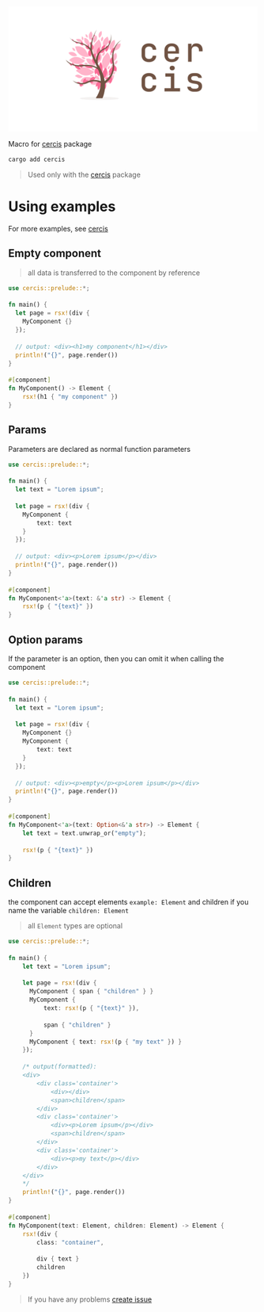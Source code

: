 ![cercis-preview](../.github/assets/cercis-preview.png)

Macro for [cercis](https://crates.io/crates/cercis) package

```sh
cargo add cercis
```

> Used only with the [cercis](https://crates.io/crates/cercis) package

# Using examples

For more examples, see [cercis](https://crates.io/crates/cercis)

## Empty component

> all data is transferred to the component by reference

```rust
use cercis::prelude::*;

fn main() {
  let page = rsx!(div {
    MyComponent {}
  });

  // output: <div><h1>my component</h1></div>
  println!("{}", page.render())
}

#[component]
fn MyComponent() -> Element {
    rsx!(h1 { "my component" })
}
```

## Params

Parameters are declared as normal function parameters

```rust
use cercis::prelude::*;

fn main() {
  let text = "Lorem ipsum";

  let page = rsx!(div {
    MyComponent {
        text: text
    }
  });

  // output: <div><p>Lorem ipsum</p></div>
  println!("{}", page.render())
}

#[component]
fn MyComponent<'a>(text: &'a str) -> Element {
    rsx!(p { "{text}" })
}
```

## Option params

If the parameter is an option, then you can omit it when calling the component

```rust
use cercis::prelude::*;

fn main() {
  let text = "Lorem ipsum";

  let page = rsx!(div {
    MyComponent {}
    MyComponent {
        text: text
    }
  });

  // output: <div><p>empty</p><p>Lorem ipsum</p></div>
  println!("{}", page.render())
}

#[component]
fn MyComponent<'a>(text: Option<&'a str>) -> Element {
    let text = text.unwrap_or("empty");

    rsx!(p { "{text}" })
}
```

## Children

the component can accept elements ```example: Element``` and children if you name the variable ```children: Element```

> all ```Element``` types are optional

```rust
use cercis::prelude::*;

fn main() {
    let text = "Lorem ipsum";

    let page = rsx!(div {
      MyComponent { span { "children" } }
      MyComponent {
          text: rsx!(p { "{text}" }),

          span { "children" }
      }
      MyComponent { text: rsx!(p { "my text" }) }
    });

    /* output(formatted):
    <div>
        <div class='container'>
            <div></div>
            <span>children</span>
        </div>
        <div class='container'>
            <div><p>Lorem ipsum</p></div>
            <span>children</span>
        </div>
        <div class='container'>
            <div><p>my text</p></div>
        </div>
    </div>
    */
    println!("{}", page.render())
}

#[component]
fn MyComponent(text: Element, children: Element) -> Element {
    rsx!(div {
        class: "container",

        div { text }
        children
    })
}
```

> If you have any problems [create issue](https://github.com/magwoo/cercis/issues)

